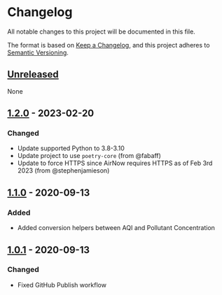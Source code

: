 # Changelog

All notable changes to this project will be documented in this file.

The format is based on [Keep a Changelog](https://keepachangelog.com/en/1.0.0/),
and this project adheres to [Semantic Versioning](https://semver.org/spec/v2.0.0.html).

## [Unreleased]

None

## [1.2.0] - 2023-02-20

### Changed
- Update supported Python to 3.8-3.10
- Update project to use `poetry-core` (from @fabaff)
- Update to force HTTPS since AirNow requires HTTPS as of Feb 3rd 2023 (from @stephenjamieson)

## [1.1.0] - 2020-09-13

### Added
- Added conversion helpers between AQI and Pollutant Concentration

## [1.0.1] - 2020-09-13

### Changed
- Fixed GitHub Publish workflow

[unreleased]: https://github.com/asymworks/pyairnow/compare/v1.2.0...HEAD
[1.2.0]: https://github.com/asymworks/pyairnow/compare/v1.1.0...v1.2.0
[1.1.0]: https://github.com/asymworks/pyairnow/compare/v1.0.1...v1.1.0
[1.0.1]: https://github.com/asymworks/pyairnow/releases/tag/v1.0.1
